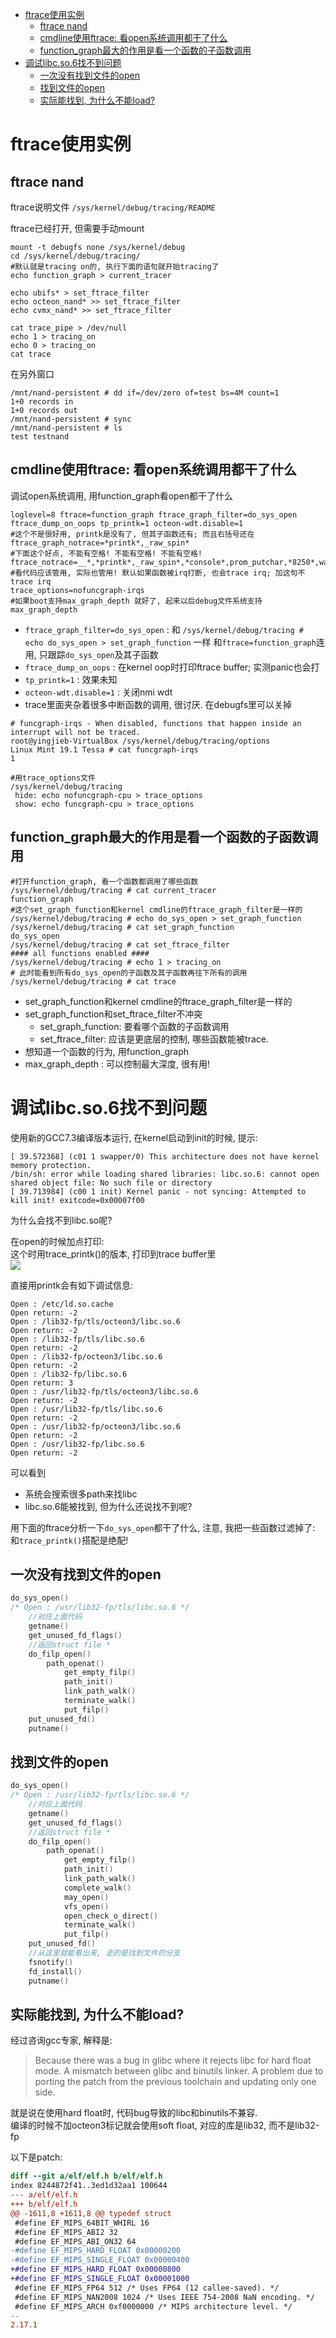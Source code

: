 - [ftrace使用实例](#ftrace使用实例)
  - [ftrace nand](#ftrace-nand)
  - [cmdline使用ftrace: 看open系统调用都干了什么](#cmdline使用ftrace-看open系统调用都干了什么)
  - [function_graph最大的作用是看一个函数的子函数调用](#function_graph最大的作用是看一个函数的子函数调用)
- [调试libc.so.6找不到问题](#调试libcso6找不到问题)
  - [一次没有找到文件的open](#一次没有找到文件的open)
  - [找到文件的open](#找到文件的open)
  - [实际能找到, 为什么不能load?](#实际能找到-为什么不能load)

# ftrace使用实例

## ftrace nand
ftrace说明文件
`/sys/kernel/debug/tracing/README`

ftrace已经打开, 但需要手动mount
```shell
mount -t debugfs none /sys/kernel/debug
cd /sys/kernel/debug/tracing/
#默认就是tracing on的, 执行下面的语句就开始tracing了
echo function_graph > current_tracer

echo ubifs* > set_ftrace_filter
echo octeon_nand* >> set_ftrace_filter
echo cvmx_nand* >> set_ftrace_filter

cat trace_pipe > /dev/null
echo 1 > tracing_on
echo 0 > tracing_on
cat trace
```
在另外窗口
```shell
/mnt/nand-persistent # dd if=/dev/zero of=test bs=4M count=1
1+0 records in
1+0 records out
/mnt/nand-persistent # sync
/mnt/nand-persistent # ls
test testnand
```

## cmdline使用ftrace: 看open系统调用都干了什么
调试open系统调用, 用function_graph看open都干了什么
```shell
loglevel=8 ftrace=function_graph ftrace_graph_filter=do_sys_open ftrace_dump_on_oops tp_printk=1 octeon-wdt.disable=1
#这个不是很好用, printk是没有了, 但其子函数还有; 而且右括号还在
ftrace_graph_notrace=*printk*,_raw_spin*
#下面这个好点, 不能有空格! 不能有空格! 不能有空格!
ftrace_notrace=__*,*printk*,_raw_spin*,*console*,prom_putchar,*8250*,wait_for_xmitr,preempt_count*
#看代码应该管用, 实际也管用! 默认如果函数被irq打断, 也会trace irq; 加这句不trace irq
trace_options=nofuncgraph-irqs
#如果boot支持max_graph_depth 就好了, 起来以后debug文件系统支持
max_graph_depth 
```
* `ftrace_graph_filter=do_sys_open` : 和 `/sys/kernel/debug/tracing # echo do_sys_open > set_graph_function` 一样
和`ftrace=function_graph`连用, 只跟踪`do_sys_open`及其子函数
* `ftrace_dump_on_oops` : 在kernel oop时打印ftrace buffer; 实测panic也会打
* `tp_printk=1` : 效果未知
* `octeon-wdt.disable=1` : 关闭nmi wdt
* trace里面夹杂着很多中断函数的调用, 很讨厌. 在debugfs里可以关掉

```shell
# funcgraph-irqs - When disabled, functions that happen inside an interrupt will not be traced.
root@yingjieb-VirtualBox /sys/kernel/debug/tracing/options
Linux Mint 19.1 Tessa # cat funcgraph-irqs
1

#用trace_options文件
/sys/kernel/debug/tracing
 hide: echo nofuncgraph-cpu > trace_options
 show: echo funcgraph-cpu > trace_options
```

## function_graph最大的作用是看一个函数的子函数调用
```shell
#打开function_graph, 看一个函数都调用了哪些函数
/sys/kernel/debug/tracing # cat current_tracer 
function_graph
#这个set_graph_function和kernel cmdline的ftrace_graph_filter是一样的
/sys/kernel/debug/tracing # echo do_sys_open > set_graph_function
/sys/kernel/debug/tracing # cat set_graph_function 
do_sys_open
/sys/kernel/debug/tracing # cat set_ftrace_filter
#### all functions enabled ####
/sys/kernel/debug/tracing # echo 1 > tracing_on
# 此时能看到所有do_sys_open的子函数及其子函数再往下所有的调用
/sys/kernel/debug/tracing # cat trace
```

* set_graph_function和kernel cmdline的ftrace_graph_filter是一样的
* set_graph_function和set_ftrace_filter不冲突
    * set_graph_function: 要看哪个函数的子函数调用
    * set_ftrace_filter: 应该是更底层的控制, 哪些函数能被trace.
* 想知道一个函数的行为, 用function_graph
* max_graph_depth : 可以控制最大深度, 很有用!

# 调试libc.so.6找不到问题
使用新的GCC7.3编译版本运行, 在kernel启动到init的时候, 提示:
```shell
[ 39.572368] (c01 1 swapper/0) This architecture does not have kernel memory protection.
/bin/sh: error while loading shared libraries: libc.so.6: cannot open shared object file: No such file or directory
[ 39.713984] (c00 1 init) Kernel panic - not syncing: Attempted to kill init! exitcode=0x00007f00
```
为什么会找不到libc.so呢?

在open的时候加点打印:  
这个时用trace_printk()的版本, 打印到trace buffer里  
![](img/profiling_ftrace使用实例_20221017230824.png)  

直接用printk会有如下调试信息: 
```shell
Open : /etc/ld.so.cache
Open return: -2
Open : /lib32-fp/tls/octeon3/libc.so.6
Open return: -2
Open : /lib32-fp/tls/libc.so.6
Open return: -2
Open : /lib32-fp/octeon3/libc.so.6
Open return: -2
Open : /lib32-fp/libc.so.6
Open return: 3
Open : /usr/lib32-fp/tls/octeon3/libc.so.6
Open return: -2
Open : /usr/lib32-fp/tls/libc.so.6
Open return: -2
Open : /usr/lib32-fp/octeon3/libc.so.6
Open return: -2
Open : /usr/lib32-fp/libc.so.6
Open return: -2
```
可以看到
* 系统会搜索很多path来找libc
* libc.so.6能被找到, 但为什么还说找不到呢?

用下面的ftrace分析一下`do_sys_open`都干了什么, 注意, 我把一些函数过滤掉了:  
和`trace_printk()`搭配是绝配!

## 一次没有找到文件的open
```c
do_sys_open()
/* Open : /usr/lib32-fp/tls/libc.so.6 */
    //对应上面代码
    getname()
    get_unused_fd_flags()
    //返回struct file *
    do_filp_open()
        path_openat()
            get_empty_filp()
            path_init()
            link_path_walk()
            terminate_walk()
            put_filp()
    put_unused_fd()
    putname()
```

## 找到文件的open
```c
do_sys_open()
/* Open : /usr/lib32-fp/tls/libc.so.6 */
    //对应上面代码
    getname()
    get_unused_fd_flags()
    //返回struct file *
    do_filp_open()
        path_openat()
            get_empty_filp()
            path_init()
            link_path_walk()
            complete_walk()
            may_open()
            vfs_open()
            open_check_o_direct()
            terminate_walk()
            put_filp()
    put_unused_fd()
    //从这里就能看出来, 走的是找到文件的分支
    fsnotify()
    fd_install()
    putname()
```

## 实际能找到, 为什么不能load?
经过咨询gcc专家, 解释是:
> Because there was a bug in glibc where it rejects libc for hard float mode. A mismatch between glibc and binutils linker. A problem due to porting the patch from the previous toolchain and updating only one side.

就是说在使用hard float时, 代码bug导致的libc和binutils不兼容.  
编译的时候不加octeon3标记就会使用soft float, 对应的库是lib32, 而不是lib32-fp

以下是patch:
```diff
diff --git a/elf/elf.h b/elf/elf.h
index 8244872f41..3ed1d32aa1 100644
--- a/elf/elf.h
+++ b/elf/elf.h
@@ -1611,8 +1611,8 @@ typedef struct
 #define EF_MIPS_64BIT_WHIRL 16
 #define EF_MIPS_ABI2 32
 #define EF_MIPS_ABI_ON32 64
-#define EF_MIPS_HARD_FLOAT 0x00000200
-#define EF_MIPS_SINGLE_FLOAT 0x00000400
+#define EF_MIPS_HARD_FLOAT 0x00000800
+#define EF_MIPS_SINGLE_FLOAT 0x00001000
 #define EF_MIPS_FP64 512 /* Uses FP64 (12 callee-saved). */
 #define EF_MIPS_NAN2008 1024 /* Uses IEEE 754-2008 NaN encoding. */
 #define EF_MIPS_ARCH 0xf0000000 /* MIPS architecture level. */
-- 
2.17.1
```
